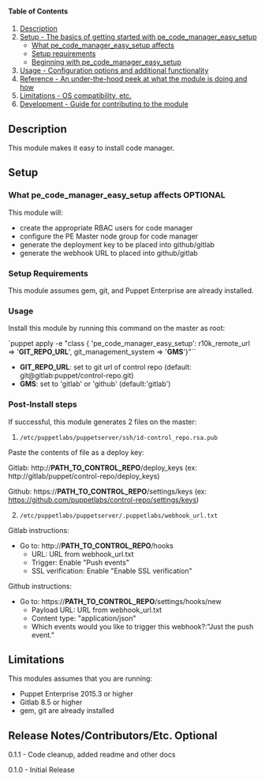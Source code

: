 #### Table of Contents

1. [Description](#description)
1. [Setup - The basics of getting started with pe_code_manager_easy_setup](#setup)
    * [What pe_code_manager_easy_setup affects](#what-pe_code_manager_easy_setup-affects)
    * [Setup requirements](#setup-requirements)
    * [Beginning with pe_code_manager_easy_setup](#beginning-with-pe_code_manager_easy_setup)
1. [Usage - Configuration options and additional functionality](#usage)
1. [Reference - An under-the-hood peek at what the module is doing and how](#reference)
1. [Limitations - OS compatibility, etc.](#limitations)
1. [Development - Guide for contributing to the module](#development)

## Description

This module makes it easy to install code manager.

## Setup

### What pe_code_manager_easy_setup affects **OPTIONAL**

This module will:
* create the appropriate RBAC users for code manager
* configure the PE Master node group for code manager
* generate the deployment key to be placed into github/gitlab
* generate the webhook URL to placed into github/gitlab

### Setup Requirements

This module assumes gem, git, and Puppet Enterprise are already installed.

### Usage

Install this module by running this command on the master as root:

`puppet apply -e "class { 'pe_code_manager_easy_setup': r10k_remote_url => '**GIT_REPO_URL**', git_management_system => '**GMS**'}"``

* **GIT_REPO_URL**: set to git url of control repo (default: git@gitlab:puppet/control-repo.git)
* **GMS**:  set to 'gitlab' or 'github' (default:'gitlab')

### Post-Install steps
If successful, this module generates 2 files on the master:
1. `/etc/puppetlabs/puppetserver/ssh/id-control_repo.rsa.pub`

Paste the contents of file as a deploy key:

Gitlab:
http://**PATH_TO_CONTROL_REPO**/deploy_keys (ex: http://gitlab/puppet/control-repo/deploy_keys)

Github:
https://**PATH_TO_CONTROL_REPO**/settings/keys
(ex: https://github.com/puppetlabs/control-repo/settings/keys)

2. `/etc/puppetlabs/puppetserver/.puppetlabs/webhook_url.txt`

Gitlab instructions:
* Go to:
http://**PATH_TO_CONTROL_REPO**/hooks
  * URL: URL from webhook_url.txt
  * Trigger: Enable "Push events"
  * SSL verification: Enable "Enable SSL verification"

Github instructions:
* Go to:
https://**PATH_TO_CONTROL_REPO**/settings/hooks/new
  * Payload URL: URL from webhook_url.txt
  * Content type: "application/json"
  * Which events would you like to trigger this webhook?:"Just the push event."

## Limitations

This modules assumes that you are running:
* Puppet Enterprise 2015.3 or higher
* Gitlab 8.5 or higher
* gem, git are already installed

## Release Notes/Contributors/Etc. **Optional**

0.1.1 - Code cleanup, added readme and other docs

0.1.0 - Initial Release
